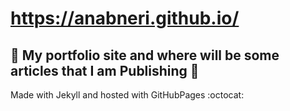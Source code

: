 # https://anabneri.github.io/
## :dizzy: My portfolio site and where will be some articles that I am Publishing :dizzy:

Made with Jekyll and hosted with GitHubPages :octocat:
